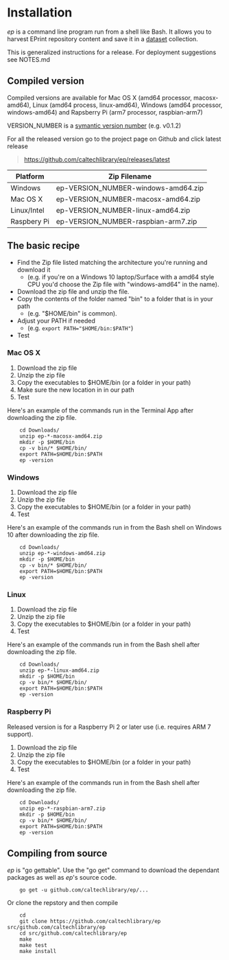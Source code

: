 
# Installation

*ep* is a command line program run from a shell like Bash. It allows you to harvest EPrint repository
content and save it in a [dataset](https://github.com/caltechlibrary/dataset) collection.

This is generalized instructions for a release.  For deployment suggestions see NOTES.md

## Compiled version

Compiled versions are available for Mac OS X (amd64 processor, macosx-amd64), Linux (amd64 process, linux-amd64), 
Windows (amd64 processor, windows-amd64) and Rapsberry Pi (arm7 processor, raspbian-arm7)

VERSION_NUMBER is a [symantic version number](http://semver.org/) (e.g. v0.1.2)


For all the released version go to the project page on Github and click latest release

>    https://github.com/caltechlibrary/ep/releases/latest


| Platform    | Zip Filename                             |
|-------------|------------------------------------------|
| Windows     | ep-VERSION_NUMBER-windows-amd64.zip |
| Mac OS X    | ep-VERSION_NUMBER-macosx-amd64.zip  |
| Linux/Intel | ep-VERSION_NUMBER-linux-amd64.zip   |
| Raspbery Pi | ep-VERSION_NUMBER-raspbian-arm7.zip |


## The basic recipe

+ Find the Zip file listed matching the architecture you're running and download it
    + (e.g. if you're on a Windows 10 laptop/Surface with a amd64 style CPU you'd choose the Zip file with "windows-amd64" in the name).
+ Download the zip file and unzip the file.  
+ Copy the contents of the folder named "bin" to a folder that is in your path 
    + (e.g. "$HOME/bin" is common).
+ Adjust your PATH if needed
    + (e.g. `export PATH="$HOME/bin:$PATH"`)
+ Test


### Mac OS X

1. Download the zip file
2. Unzip the zip file
3. Copy the executables to $HOME/bin (or a folder in your path)
4. Make sure the new location in in our path
5. Test

Here's an example of the commands run in the Terminal App after downloading the 
zip file.

```shell
    cd Downloads/
    unzip ep-*-macosx-amd64.zip
    mkdir -p $HOME/bin
    cp -v bin/* $HOME/bin/
    export PATH=$HOME/bin:$PATH
    ep -version
```

### Windows

1. Download the zip file
2. Unzip the zip file
3. Copy the executables to $HOME/bin (or a folder in your path)
4. Test

Here's an example of the commands run in from the Bash shell on Windows 10 after
downloading the zip file.

```shell
    cd Downloads/
    unzip ep-*-windows-amd64.zip
    mkdir -p $HOME/bin
    cp -v bin/* $HOME/bin/
    export PATH=$HOME/bin:$PATH
    ep -version
```


### Linux 

1. Download the zip file
2. Unzip the zip file
3. Copy the executables to $HOME/bin (or a folder in your path)
4. Test

Here's an example of the commands run in from the Bash shell after
downloading the zip file.

```shell
    cd Downloads/
    unzip ep-*-linux-amd64.zip
    mkdir -p $HOME/bin
    cp -v bin/* $HOME/bin/
    export PATH=$HOME/bin:$PATH
    ep -version
```


### Raspberry Pi

Released version is for a Raspberry Pi 2 or later use (i.e. requires ARM 7 support).

1. Download the zip file
2. Unzip the zip file
3. Copy the executables to $HOME/bin (or a folder in your path)
4. Test

Here's an example of the commands run in from the Bash shell after
downloading the zip file.

```shell
    cd Downloads/
    unzip ep-*-raspbian-arm7.zip
    mkdir -p $HOME/bin
    cp -v bin/* $HOME/bin/
    export PATH=$HOME/bin:$PATH
    ep -version
```


## Compiling from source

_ep_ is "go gettable".  Use the "go get" command to download the dependant packages
as well as _ep_'s source code.

```shell
    go get -u github.com/caltechlibrary/ep/...
```

Or clone the repstory and then compile

```shell
    cd
    git clone https://github.com/caltechlibrary/ep src/github.com/caltechlibrary/ep
    cd src/github.com/caltechlibrary/ep
    make
    make test
    make install
```


